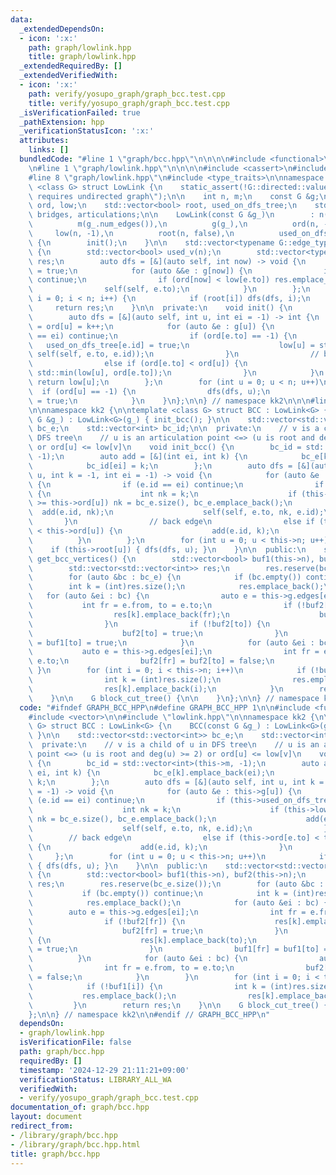 ```yaml
---
data:
  _extendedDependsOn:
  - icon: ':x:'
    path: graph/lowlink.hpp
    title: graph/lowlink.hpp
  _extendedRequiredBy: []
  _extendedVerifiedWith:
  - icon: ':x:'
    path: verify/yosupo_graph/graph_bcc.test.cpp
    title: verify/yosupo_graph/graph_bcc.test.cpp
  _isVerificationFailed: true
  _pathExtension: hpp
  _verificationStatusIcon: ':x:'
  attributes:
    links: []
  bundledCode: "#line 1 \"graph/bcc.hpp\"\n\n\n\n#include <functional>\n#include <vector>\n\
    \n#line 1 \"graph/lowlink.hpp\"\n\n\n\n#include <cassert>\n#include <algorithm>\n\
    #line 8 \"graph/lowlink.hpp\"\n#include <type_traits>\n\nnamespace kk2 {\n\ntemplate\
    \ <class G> struct LowLink {\n    static_assert(!G::directed::value, \"LowLink\
    \ requires undirected graph\");\n\n    int n, m;\n    const G &g;\n    std::vector<int>\
    \ ord, low;\n    std::vector<bool> root, used_on_dfs_tree;\n    std::vector<int>\
    \ bridges, articulations;\n\n    LowLink(const G &g_)\n        : n(g_.num_vertices()),\n\
    \          m(g_.num_edges()),\n          g(g_),\n          ord(n, -1),\n     \
    \     low(n, -1),\n          root(n, false),\n          used_on_dfs_tree(m, false)\
    \ {\n        init();\n    }\n\n    std::vector<typename G::edge_type> get_bridges()\
    \ {\n        std::vector<bool> used_v(n);\n        std::vector<typename G::edge_type>\
    \ res;\n        auto dfs = [&](auto self, int now) -> void {\n            used_v[now]\
    \ = true;\n            for (auto &&e : g[now]) {\n                if (used_v[e.to])\
    \ continue;\n                if (ord[now] < low[e.to]) res.emplace_back(e);\n\
    \                self(self, e.to);\n            }\n        };\n        for (int\
    \ i = 0; i < n; i++) {\n            if (root[i]) dfs(dfs, i);\n        }\n   \
    \     return res;\n    }\n\n  private:\n    void init() {\n        int k = 0;\n\
    \        auto dfs = [&](auto self, int u, int ei = -1) -> int {\n            low[u]\
    \ = ord[u] = k++;\n            for (auto &e : g[u]) {\n                if (e.id\
    \ == ei) continue;\n                if (ord[e.to] == -1) {\n                 \
    \   used_on_dfs_tree[e.id] = true;\n                    low[u] = std::min(low[u],\
    \ self(self, e.to, e.id));\n                }\n                // back edge\n\
    \                else if (ord[e.to] < ord[u]) {\n                    low[u] =\
    \ std::min(low[u], ord[e.to]);\n                }\n            }\n           \
    \ return low[u];\n        };\n        for (int u = 0; u < n; u++)\n          \
    \  if (ord[u] == -1) {\n                dfs(dfs, u);\n                root[u]\
    \ = true;\n            }\n    }\n};\n\n} // namespace kk2\n\n\n#line 8 \"graph/bcc.hpp\"\
    \n\nnamespace kk2 {\n\ntemplate <class G> struct BCC : LowLink<G> {\n    BCC(const\
    \ G &g_) : LowLink<G>(g_) { init_bcc(); }\n\n    std::vector<std::vector<int>>\
    \ bc_e;\n    std::vector<int> bc_id;\n\n  private:\n    // v is a child of u in\
    \ DFS tree\n    // u is an articulation point <=> (u is root and deg(u) >= 2)\
    \ or ord[u] <= low[v]\n    void init_bcc() {\n        bc_id = std::vector<int>(this->m,\
    \ -1);\n        auto add = [&](int ei, int k) {\n            bc_e[k].emplace_back(ei);\n\
    \            bc_id[ei] = k;\n        };\n        auto dfs = [&](auto self, int\
    \ u, int k = -1, int ei = -1) -> void {\n            for (auto &e : this->g[u])\
    \ {\n                if (e.id == ei) continue;\n                if (this->used_on_dfs_tree[e.id])\
    \ {\n                    int nk = k;\n                    if (this->low[e.to]\
    \ >= this->ord[u]) nk = bc_e.size(), bc_e.emplace_back();\n                  \
    \  add(e.id, nk);\n                    self(self, e.to, nk, e.id);\n         \
    \       }\n                // back edge\n                else if (this->ord[e.to]\
    \ < this->ord[u]) {\n                    add(e.id, k);\n                }\n  \
    \          }\n        };\n        for (int u = 0; u < this->n; u++)\n        \
    \    if (this->root[u]) { dfs(dfs, u); }\n    }\n\n  public:\n    std::vector<std::vector<int>>\
    \ get_bcc_vertices() {\n        std::vector<bool> buf1(this->n), buf2(this->n);\n\
    \        std::vector<std::vector<int>> res;\n        res.reserve(bc_e.size());\n\
    \        for (auto &bc : bc_e) {\n            if (bc.empty()) continue;\n    \
    \        int k = (int)res.size();\n            res.emplace_back();\n         \
    \   for (auto &ei : bc) {\n                auto e = this->g.edges[ei];\n     \
    \           int fr = e.from, to = e.to;\n                if (!buf2[fr]) {\n  \
    \                  res[k].emplace_back(fr);\n                    buf2[fr] = true;\n\
    \                }\n                if (!buf2[to]) {\n                    res[k].emplace_back(to);\n\
    \                    buf2[to] = true;\n                }\n                buf1[fr]\
    \ = buf1[to] = true;\n            }\n            for (auto &ei : bc) {\n     \
    \           auto e = this->g.edges[ei];\n                int fr = e.from, to =\
    \ e.to;\n                buf2[fr] = buf2[to] = false;\n            }\n       \
    \ }\n        for (int i = 0; i < this->n; i++)\n            if (!buf1[i]) {\n\
    \                int k = (int)res.size();\n                res.emplace_back();\n\
    \                res[k].emplace_back(i);\n            }\n        return res;\n\
    \    }\n\n    G block_cut_tree() {\n\n    }\n};\n\n} // namespace kk2\n\n\n"
  code: "#ifndef GRAPH_BCC_HPP\n#define GRAPH_BCC_HPP 1\n\n#include <functional>\n\
    #include <vector>\n\n#include \"lowlink.hpp\"\n\nnamespace kk2 {\n\ntemplate <class\
    \ G> struct BCC : LowLink<G> {\n    BCC(const G &g_) : LowLink<G>(g_) { init_bcc();\
    \ }\n\n    std::vector<std::vector<int>> bc_e;\n    std::vector<int> bc_id;\n\n\
    \  private:\n    // v is a child of u in DFS tree\n    // u is an articulation\
    \ point <=> (u is root and deg(u) >= 2) or ord[u] <= low[v]\n    void init_bcc()\
    \ {\n        bc_id = std::vector<int>(this->m, -1);\n        auto add = [&](int\
    \ ei, int k) {\n            bc_e[k].emplace_back(ei);\n            bc_id[ei] =\
    \ k;\n        };\n        auto dfs = [&](auto self, int u, int k = -1, int ei\
    \ = -1) -> void {\n            for (auto &e : this->g[u]) {\n                if\
    \ (e.id == ei) continue;\n                if (this->used_on_dfs_tree[e.id]) {\n\
    \                    int nk = k;\n                    if (this->low[e.to] >= this->ord[u])\
    \ nk = bc_e.size(), bc_e.emplace_back();\n                    add(e.id, nk);\n\
    \                    self(self, e.to, nk, e.id);\n                }\n        \
    \        // back edge\n                else if (this->ord[e.to] < this->ord[u])\
    \ {\n                    add(e.id, k);\n                }\n            }\n   \
    \     };\n        for (int u = 0; u < this->n; u++)\n            if (this->root[u])\
    \ { dfs(dfs, u); }\n    }\n\n  public:\n    std::vector<std::vector<int>> get_bcc_vertices()\
    \ {\n        std::vector<bool> buf1(this->n), buf2(this->n);\n        std::vector<std::vector<int>>\
    \ res;\n        res.reserve(bc_e.size());\n        for (auto &bc : bc_e) {\n \
    \           if (bc.empty()) continue;\n            int k = (int)res.size();\n\
    \            res.emplace_back();\n            for (auto &ei : bc) {\n        \
    \        auto e = this->g.edges[ei];\n                int fr = e.from, to = e.to;\n\
    \                if (!buf2[fr]) {\n                    res[k].emplace_back(fr);\n\
    \                    buf2[fr] = true;\n                }\n                if (!buf2[to])\
    \ {\n                    res[k].emplace_back(to);\n                    buf2[to]\
    \ = true;\n                }\n                buf1[fr] = buf1[to] = true;\n  \
    \          }\n            for (auto &ei : bc) {\n                auto e = this->g.edges[ei];\n\
    \                int fr = e.from, to = e.to;\n                buf2[fr] = buf2[to]\
    \ = false;\n            }\n        }\n        for (int i = 0; i < this->n; i++)\n\
    \            if (!buf1[i]) {\n                int k = (int)res.size();\n     \
    \           res.emplace_back();\n                res[k].emplace_back(i);\n   \
    \         }\n        return res;\n    }\n\n    G block_cut_tree() {\n\n    }\n\
    };\n\n} // namespace kk2\n\n#endif // GRAPH_BCC_HPP\n"
  dependsOn:
  - graph/lowlink.hpp
  isVerificationFile: false
  path: graph/bcc.hpp
  requiredBy: []
  timestamp: '2024-12-29 21:11:21+09:00'
  verificationStatus: LIBRARY_ALL_WA
  verifiedWith:
  - verify/yosupo_graph/graph_bcc.test.cpp
documentation_of: graph/bcc.hpp
layout: document
redirect_from:
- /library/graph/bcc.hpp
- /library/graph/bcc.hpp.html
title: graph/bcc.hpp
---
```

